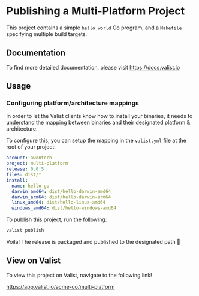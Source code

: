 # Publishing a Multi-Platform Project

This project contains a simple `hello world` Go program, and a `Makefile` specifying multiple build targets.

## Documentation

To find more detailed documentation, please visit https://docs.valist.io

## Usage

### Configuring platform/architecture mappings

In order to let the Valist clients know how to install your binaries, it needs to understand the mapping between binaries and their designated platform & architecture.

To configure this, you can setup the mapping in the `valist.yml` file at the root of your project:

```yaml
account: awantoch
project: multi-platform
release: 0.0.5
files: dist/*
install:
  name: hello-go
  darwin_amd64: dist/hello-darwin-amd64
  darwin_arm64: dist/hello-darwin-arm64
  linux_amd64: dist/hello-linux-amd64
  windows_amd64: dist/hello-windows-amd64
```

To publish this project, run the following:

```bash
valist publish
```

Voila! The release is packaged and published to the designated path 🚀

## View on Valist

To view this project on Valist, navigate to the following link!

<https://app.valist.io/acme-co/multi-platform>
